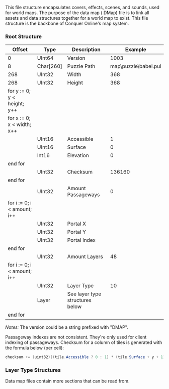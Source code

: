 This file structure encapsulates covers, effects, scenes, and sounds, used for world maps. The purpose of the data map (.DMap) file is to link all assets and data structures together for a world map to exist. This file structure is the backbone of Conquer Online's map system.

### Root Structure

| Offset | Type | Description | Example |
| ------ | ---- | ----------- | ------- |
| 0 | UInt64 | Version | 1003 |
| 8 | Char[260] | Puzzle Path | map\\puzzle\\babel.pul |
| 268 | UInt32 | Width | 368 |
| 268 | UInt32 | Height | 368 |
| for y := 0; y < height; y++ |||
| for x := 0; x < width; x++ |||
| | UInt16 | Accessible | 1 |
| | UInt16 | Surface | 0 |
| | Int16 | Elevation | 0 |
| end for |||
| | UInt32 | Checksum | 136160 |
| end for |||
| | UInt32 | Amount Passageways | 0 |
| for i := 0; i < amount; i++ |||
| | UInt32 | Portal X | |
| | UInt32 | Portal Y | |
| | UInt32 | Portal Index | |
| end for |||
| | UInt32 | Amount Layers | 48 |
| for i := 0; i < amount; i++ |||
| | UInt32 | Layer Type | 10 |
| | Layer | See layer type structures below | |
| end for |||

*Notes:* The version could be a string prefixed with "DMAP". 

Passageway indexes are not consistent. They're only used for client indexing of passageways. Checksum for a column of tiles is generated with the formula below (per cell):
```cs
checksum += (uint32)((tile.Accessible ? 0 : 1) * (tile.Surface + y + 1) + (tile.Elevation + 2) * (tile.Surface + x + 1));
```

### Layer Type Structures
Data map files contain more sections that can be read from. 